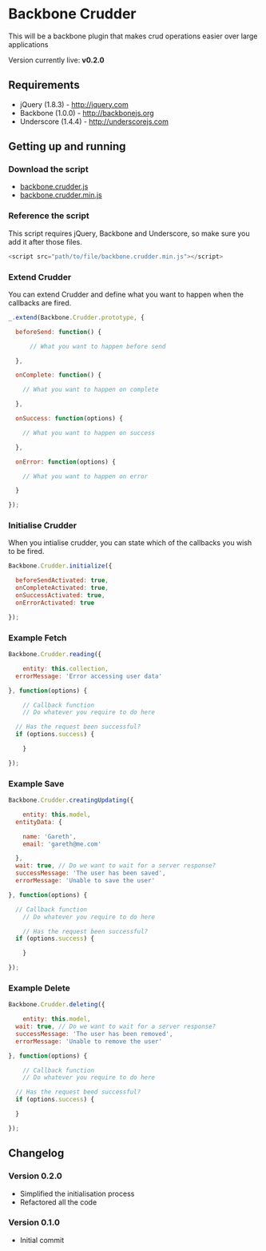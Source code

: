 Backbone Crudder
================

This will be a backbone plugin that makes crud operations easier over large applications

Version currently live: **v0.2.0**

Requirements
------------

* jQuery (1.8.3) - http://jquery.com
* Backbone (1.0.0) - http://backbonejs.org
* Underscore (1.4.4) - http://underscorejs.com

Getting up and running
----------------------

### Download the script

* [backbone.crudder.js](https://raw.github.com/garethadavies/backbone.crudder/master/backbone.crudder.js)
* [backbone.crudder.min.js](https://raw.github.com/garethadavies/backbone.crudder/master/backbone.crudder.min.js)

### Reference the script

This script requires jQuery, Backbone and Underscore, so make sure you add it after those files.

```js
<script src="path/to/file/backbone.crudder.min.js"></script>
```

### Extend Crudder
You can extend Crudder and define what you want to happen when the callbacks are fired.

```js
_.extend(Backbone.Crudder.prototype, {

  beforeSend: function() {

      // What you want to happen before send

  },

  onComplete: function() {

    // What you want to happen on complete

  },

  onSuccess: function(options) {

    // What you want to happen on success

  },

  onError: function(options) {

    // What you want to happen on error

  }

});
```

### Initialise Crudder
When you intialise crudder, you can state which of the callbacks you wish to be fired.

```js
Backbone.Crudder.initialize({

  beforeSendActivated: true,
  onCompleteActivated: true,
  onSuccessActivated: true,
  onErrorActivated: true

});
```

### Example Fetch

```js
Backbone.Crudder.reading({

    entity: this.collection,
  errorMessage: 'Error accessing user data'

}, function(options) {

    // Callback function
    // Do whatever you require to do here

  // Has the request been successful?
  if (options.success) {

    }

});
```

### Example Save

```js
Backbone.Crudder.creatingUpdating({

    entity: this.model,
  entityData: {

    name: 'Gareth',
    email: 'gareth@me.com'

  },
  wait: true, // Do we want to wait for a server response?
  successMessage: 'The user has been saved',
  errorMessage: 'Unable to save the user'

}, function(options) {

  // Callback function
    // Do whatever you require to do here

    // Has the request been successful?
  if (options.success) {

    }

});
```

### Example Delete

```js
Backbone.Crudder.deleting({

    entity: this.model,
  wait: true, // Do we want to wait for a server response?
  successMessage: 'The user has been removed',
  errorMessage: 'Unable to remove the user'

}, function(options) {

    // Callback function
    // Do whatever you require to do here

  // Has the request beed successful?
  if (options.success) {

  }

});
```

Changelog
---------

### Version 0.2.0

* Simplified the initialisation process
* Refactored all the code

### Version 0.1.0

* Initial commit